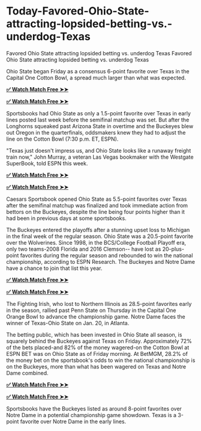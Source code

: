 # Today-Favored-Ohio-State-attracting-lopsided-betting-vs.-underdog-Texas
Favored Ohio State attracting lopsided betting vs. underdog Texas
Favored Ohio State attracting lopsided betting vs. underdog Texas

Ohio State began Friday as a consensus 6-point favorite over Texas in the Capital One Cotton Bowl, a spread much larger than what was expected.

**[✅ Watch Match Free ➤➤](https://offerjunkis.com/all-gift-mashitola/)**

**[✅ Watch Match Free ➤➤](https://offerjunkis.com/all-gift-mashitola/)**


Sportsbooks had Ohio State as only a 1.5-point favorite over Texas in early lines posted last week before the semifinal matchup was set. But after the Longhorns squeaked past Arizona State in overtime and the Buckeyes blew out Oregon in the quarterfinals, oddsmakers knew they had to adjust the line on the Cotton Bowl (7:30 p.m. ET, ESPN).

"Texas just doesn't impress us, and Ohio State looks like a runaway freight train now," John Murray, a veteran Las Vegas bookmaker with the Westgate SuperBook, told ESPN this week.


**[✅ Watch Match Free ➤➤](https://offerjunkis.com/all-gift-mashitola/)**

**[✅ Watch Match Free ➤➤](https://offerjunkis.com/all-gift-mashitola/)**



Caesars Sportsbook opened Ohio State as 5.5-point favorites over Texas after the semifinal matchup was finalized and took immediate action from bettors on the Buckeyes, despite the line being four points higher than it had been in previous days at some sportsbooks.

The Buckeyes entered the playoffs after a stunning upset loss to Michigan in the final week of the regular season. Ohio State was a 20.5-point favorite over the Wolverines. Since 1998, in the BCS/College Football Playoff era, only two teams-2008 Florida and 2016 Clemson-- have lost as 20-plus-point favorites during the regular season and rebounded to win the national championship, according to ESPN Research. The Buckeyes and Notre Dame have a chance to join that list this year.


**[✅ Watch Match Free ➤➤](https://offerjunkis.com/all-gift-mashitola/)**

**[✅ Watch Match Free ➤➤](https://offerjunkis.com/all-gift-mashitola/)**


The Fighting Irish, who lost to Northern Illinois as 28.5-point favorites early in the season, rallied past Penn State on Thursday in the Capital One Orange Bowl to advance the championship game. Notre Dame faces the winner of Texas-Ohio State on Jan. 20, in Atlanta.

The betting public, which has been invested in Ohio State all season, is squarely behind the Buckeyes against Texas on Friday. Approximately 72% of the bets placed-and 82% of the money wagered-on the Cotton Bowl at ESPN BET was on Ohio State as of Friday morning. At BetMGM, 28.2% of the money bet on the sportsbook's odds to win the national championship is on the Buckeyes, more than what has been wagered on Texas and Notre Dame combined.


**[✅ Watch Match Free ➤➤](https://offerjunkis.com/all-gift-mashitola/)**

**[✅ Watch Match Free ➤➤](https://offerjunkis.com/all-gift-mashitola/)**


Sportsbooks have the Buckeyes listed as around 8-point favorites over Notre Dame in a potential championship game showdown. Texas is a 3-point favorite over Notre Dame in the early lines.
